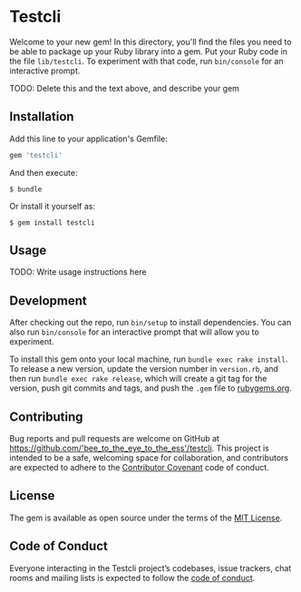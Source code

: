 # Testcli

Welcome to your new gem! In this directory, you'll find the files you need to be able to package up your Ruby library into a gem. Put your Ruby code in the file `lib/testcli`. To experiment with that code, run `bin/console` for an interactive prompt.

TODO: Delete this and the text above, and describe your gem

## Installation

Add this line to your application's Gemfile:

```ruby
gem 'testcli'
```

And then execute:

    $ bundle

Or install it yourself as:

    $ gem install testcli

## Usage

TODO: Write usage instructions here

## Development

After checking out the repo, run `bin/setup` to install dependencies. You can also run `bin/console` for an interactive prompt that will allow you to experiment.

To install this gem onto your local machine, run `bundle exec rake install`. To release a new version, update the version number in `version.rb`, and then run `bundle exec rake release`, which will create a git tag for the version, push git commits and tags, and push the `.gem` file to [rubygems.org](https://rubygems.org).

## Contributing

Bug reports and pull requests are welcome on GitHub at https://github.com/'bee_to_the_eye_to_the_ess'/testcli. This project is intended to be a safe, welcoming space for collaboration, and contributors are expected to adhere to the [Contributor Covenant](http://contributor-covenant.org) code of conduct.

## License

The gem is available as open source under the terms of the [MIT License](https://opensource.org/licenses/MIT).

## Code of Conduct

Everyone interacting in the Testcli project’s codebases, issue trackers, chat rooms and mailing lists is expected to follow the [code of conduct](https://github.com/'bee_to_the_eye_to_the_ess'/testcli/blob/master/CODE_OF_CONDUCT.md).
